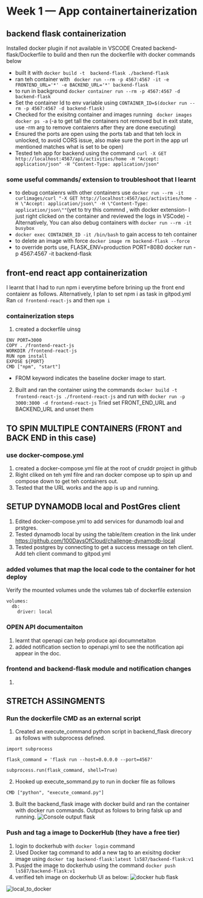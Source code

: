 # Week 1 — App containertainerization

## backend flask containerization
Installed docker plugin if not available in VSCODE
Created backend-flask/Dockerfile to build and then run the dockerfile with docker commands below
- built it with ```docker build -t  backend-flask ./backend-flask```
- ran teh container with ``` docker run --rm -p 4567:4567 -it -e FRONTEND_URL='*' -e BACKEND_URL='*' backend-flask```
- to run in background ```docker container run --rm -p 4567:4567 -d backend-flask```
- Set the container Id to env variable using ```CONTAINER_ID=$(docker run --rm -p 4567:4567 -d backend-flask)```
- Checked for the exisitng container  and images running ``` docker images docker ps -a``` (-a to get tall the containers not removed but in exit state, use -rm arg to remove contaienrs after they are done executing)
- Ensured the ports are open using the ports tab and that teh lock in unlocked, to avoid CORS issue, also make sure the port in the app url mentioned matches what is set to be open)
- Tested teh app for backend using the command ```curl -X GET http://localhost:4567/api/activities/home -H "Accept: application/json" -H "Content-Type: application/json"```
### some useful commands/ extension to troubleshoot that I learnt
- to debug contaienrs with other containers use ```docker run --rm -it curlimages/curl "-X GET http://localhost:4567/api/activities/home -H \"Accept: application/json\" -H \"Content-Type: application/json\""```(yet to try this commnd , with docker extension-  I just right clicked on the container and reviewed the  logs in VSCode)
-Alternatively, You can also debug containers with ```docker run --rm -it busybox```
- ```docker exec CONTAINER_ID -it /bin/bash``` to gain access to teh container
- to delete an image with force ```docker image rm backend-flask --force```
-  to override ports use, FLASK_ENV=production PORT=8080 docker run -p 4567:4567 -it backend-flask

## front-end react app containerization
I learnt that I had to run npm i everytime before brining up the front end contaienr as follows. Alternatively, I plan to set npm i as task in gitpod.yml
Ran ``` cd frontend-react-js ``` and then ```npm i```
### containerization steps
1. created a dockerfile uinsg 
  ```FROM node:16.18
ENV PORT=3000
COPY . /frontend-react-js
WORKDIR /frontend-react-js
RUN npm install
EXPOSE ${PORT}
CMD ["npm", "start"]
``` 
* FROM keyword indicates the baseline docker image to start.
2. Built and ran the container using the commands
```docker build -t frontend-react-js ./frontend-react-js```
and run with ```docker run -p 3000:3000 -d frontend-react-js```
Tried set FRONT_END_URL and BACKEND_URL and unset them

## TO SPIN MULTIPLE CONTAINERS (FRONT and BACK END in this case)
### use docker-compose.yml 
1. created a docker-compose.yml file at the root of cruddr project in github
2. Right cliked on teh yml filre and ran docker compose up to spin up and compose down to get teh containers out.
3. Tested that the URL works and the app is up and running.

## SETUP DYNAMODB local and PostGres client
1. Edited docker-compose.yml to add services for dunamodb loal and prstgres.
2. Tested dynamodb local by using the table/item creation in the link under https://github.com/100DaysOfCloud/challenge-dynamodb-local
3. Tested postgres by connecting to get a success message on teh client. Add teh client command to gitpod.yml 


### added volumes that map the local code to the container for hot deploy 
Verify the mounted volumes unde the volumes tab of dockerfile extension
```
volumes:
  db:
    driver: local
```
### OPEN API documentaiton
1. learnt that openapi can help produce api documnetaiton
2. added notification section to openapi.yml to see the notification api appear in the doc.

### frontend and backend-flask module and notification changes
1. 


## STRETCH ASSINGMENTS
### Run the dockerfile CMD as an external script
1. Created an execute_command python script in backend_flask direcory as follows with subprocess defined.
```
import subprocess

flask_command = 'flask run --host=0.0.0.0 --port=4567'

subprocess.run(flask_command, shell=True)
```
2. Hooked up execute_sommand.py to run in docker file as follows
 ```
CMD ["python", "execute_command.py"]
```
3. Built the backend_flask image with docker build and ran the container with docker run commands.
Output as folows to bring falsk up and running.
![Console output flask](assets/external_command_docker_flask_run_proof.png)

### Push and tag a image to DockerHub (they have a free tier)
1. login to dockerhub with ``` docker login ``` command
2. Used Docker tag command to add a new tag to an exisitng docker image using
``` docker tag backend-flask:latest ls587/backend-flask:v1 ```
3. Pusjed the image to dockerhub using the command
``` docker push ls587/backend-flask:v1 ```
4. verified teh image on dockerhub UI as below:
![docker hub flask](assets/docker_hub_proof.png)

![local_to_docker](assets/local_dockerhub_image.png)




